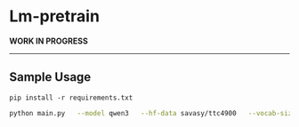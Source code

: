 # Lm-pretrain

**WORK IN PROGRESS**

---

## Sample Usage

```
pip install -r requirements.txt
```

```bash
python main.py   --model qwen3   --hf-data savasy/ttc4900   --vocab-size 5_000   --batch-size 5   --model-info   --epoch 3   --training-steps 20   --eval-steps 10
```
